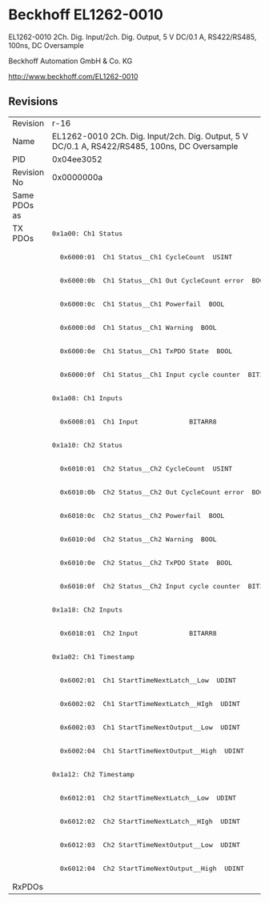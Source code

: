 # Beckhoff EL1262-0010

EL1262-0010 2Ch. Dig. Input/2ch. Dig. Output, 5 V DC/0.1 A, RS422/RS485, 100ns, DC Oversample

Beckhoff Automation GmbH & Co. KG

http://www.beckhoff.com/EL1262-0010

## Revisions
<table>
<tr >
<td>Revision</td>
<td>r-16</td>
</tr>
<tr >
<td>Name</td>
<td>EL1262-0010 2Ch. Dig. Input/2ch. Dig. Output, 5 V DC/0.1 A, RS422/RS485, 100ns, DC Oversample</td>
</tr>
<tr >
<td>PID</td>
<td>0x04ee3052</td>
</tr>
<tr >
<td>Revision No</td>
<td>0x0000000a</td>
</tr>
<tr >
<td>Same PDOs as</td>
<td></td>
</tr>
<tr class="txpdo pdosection">
<td rowspan=28 valign=top>TX PDOs</td>
<td><pre>0x1a00: Ch1 Status</pre></td>
<td></td>
</tr>
<tr class="txpdo">
<td><pre>  0x6000:01  Ch1 Status__Ch1 CycleCount  USINT</pre></td>
</tr>
<tr class="txpdo">
<td><pre>  0x6000:0b  Ch1 Status__Ch1 Out CycleCount error  BOOL</pre></td>
</tr>
<tr class="txpdo">
<td><pre>  0x6000:0c  Ch1 Status__Ch1 Powerfail  BOOL</pre></td>
</tr>
<tr class="txpdo">
<td><pre>  0x6000:0d  Ch1 Status__Ch1 Warning  BOOL</pre></td>
</tr>
<tr class="txpdo">
<td><pre>  0x6000:0e  Ch1 Status__Ch1 TxPDO State  BOOL</pre></td>
</tr>
<tr class="txpdo">
<td><pre>  0x6000:0f  Ch1 Status__Ch1 Input cycle counter  BIT2</pre></td>
</tr>
<tr class="txpdo pdosection">
<td><pre>0x1a08: Ch1 Inputs</pre></td>
</tr>
<tr class="txpdo">
<td><pre>  0x6008:01  Ch1 Input             BITARR8</pre></td>
</tr>
<tr class="txpdo pdosection">
<td><pre>0x1a10: Ch2 Status</pre></td>
</tr>
<tr class="txpdo">
<td><pre>  0x6010:01  Ch2 Status__Ch2 CycleCount  USINT</pre></td>
</tr>
<tr class="txpdo">
<td><pre>  0x6010:0b  Ch2 Status__Ch2 Out CycleCount error  BOOL</pre></td>
</tr>
<tr class="txpdo">
<td><pre>  0x6010:0c  Ch2 Status__Ch2 Powerfail  BOOL</pre></td>
</tr>
<tr class="txpdo">
<td><pre>  0x6010:0d  Ch2 Status__Ch2 Warning  BOOL</pre></td>
</tr>
<tr class="txpdo">
<td><pre>  0x6010:0e  Ch2 Status__Ch2 TxPDO State  BOOL</pre></td>
</tr>
<tr class="txpdo">
<td><pre>  0x6010:0f  Ch2 Status__Ch2 Input cycle counter  BIT2</pre></td>
</tr>
<tr class="txpdo pdosection">
<td><pre>0x1a18: Ch2 Inputs</pre></td>
</tr>
<tr class="txpdo">
<td><pre>  0x6018:01  Ch2 Input             BITARR8</pre></td>
</tr>
<tr class="txpdo pdosection">
<td><pre>0x1a02: Ch1 Timestamp</pre></td>
</tr>
<tr class="txpdo">
<td><pre>  0x6002:01  Ch1 StartTimeNextLatch__Low  UDINT</pre></td>
</tr>
<tr class="txpdo">
<td><pre>  0x6002:02  Ch1 StartTimeNextLatch__HIgh  UDINT</pre></td>
</tr>
<tr class="txpdo">
<td><pre>  0x6002:03  Ch1 StartTimeNextOutput__Low  UDINT</pre></td>
</tr>
<tr class="txpdo">
<td><pre>  0x6002:04  Ch1 StartTimeNextOutput__High  UDINT</pre></td>
</tr>
<tr class="txpdo pdosection">
<td><pre>0x1a12: Ch2 Timestamp</pre></td>
</tr>
<tr class="txpdo">
<td><pre>  0x6012:01  Ch2 StartTimeNextLatch__Low  UDINT</pre></td>
</tr>
<tr class="txpdo">
<td><pre>  0x6012:02  Ch2 StartTimeNextLatch__HIgh  UDINT</pre></td>
</tr>
<tr class="txpdo">
<td><pre>  0x6012:03  Ch2 StartTimeNextOutput__Low  UDINT</pre></td>
</tr>
<tr class="txpdo">
<td><pre>  0x6012:04  Ch2 StartTimeNextOutput__High  UDINT</pre></td>
</tr>
<tr >
<td>RxPDOs</td>
<td></td>
</tr>
</table>
